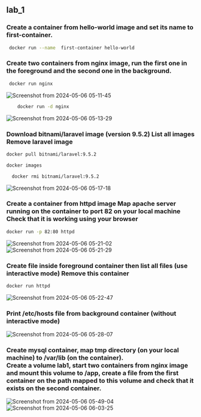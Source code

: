 ## lab_1

### Create a container from hello-world image and set its name to first-container.

```bash
 docker run --name  first-container hello-world
```

### Create two containers from nginx image, run the first one in the foreground and the second one in the background.
 	
   ```bash
    docker run nginx  
   ```
![Screenshot from 2024-05-06 05-11-45](https://github.com/hussein-elmlah/ITI-Labs-Docker/assets/147069168/73c23b08-7ed6-4e2e-86cc-b0277aea47ab)

```bash
    docker run -d nginx  
   ```
![Screenshot from 2024-05-06 05-13-29](https://github.com/hussein-elmlah/ITI-Labs-Docker/assets/147069168/152b6969-c88f-4d6b-8c49-adb037e20909)


### Download bitnami/laravel image (version 9.5.2) List all images Remove laravel image 
 
 ```bash
 docker pull bitnami/laravel:9.5.2  
 ```

  ```bash
 docker images  
 ```

 ```bash
   docker rmi bitnami/laravel:9.5.2
   ```

![Screenshot from 2024-05-06 05-17-18](https://github.com/hussein-elmlah/ITI-Labs-Docker/assets/147069168/740ba9df-d4e6-40b9-9b10-853f45466381)


### Create a container from httpd image  Map apache server running on the container to port 82 on your local machine Check that it is working using your browser

```bash
docker run -p 82:80 httpd
```
![Screenshot from 2024-05-06 05-21-02](https://github.com/hussein-elmlah/ITI-Labs-Docker/assets/147069168/a043d339-40a7-484c-9365-09a9868dc32a)
![Screenshot from 2024-05-06 05-21-29](https://github.com/hussein-elmlah/ITI-Labs-Docker/assets/147069168/31fd706f-44c6-4150-b869-47819bbfa5de)


 
### Create file inside foreground container then list all files (use interactive mode) Remove this container 
```bash
docker run httpd
```
![Screenshot from 2024-05-06 05-22-47](https://github.com/hussein-elmlah/ITI-Labs-Docker/assets/147069168/6fb99029-6e6a-4cb6-810c-ab6ffad68bcb)

### Print /etc/hosts file from background container (without interactive mode)
![Screenshot from 2024-05-06 05-28-07](https://github.com/hussein-elmlah/ITI-Labs-Docker/assets/147069168/fa5d45e2-43cd-4c04-9f18-f56549d547d3)



### Create mysql container, map tmp directory (on your local machine) to /var/lib (on the container).<br/>Create a volume lab1, start two containers from nginx image and mount this volume to /app, create a file from the first container on the path mapped to this volume and check that it exists on the second container. 

![Screenshot from 2024-05-06 05-49-04](https://github.com/hussein-elmlah/ITI-Labs-Docker/assets/147069168/b1ccd56f-7c2d-4571-a29d-f2342c58f557)
![Screenshot from 2024-05-06 06-03-25](https://github.com/hussein-elmlah/ITI-Labs-Docker/assets/147069168/5fc5e1bf-447d-4f43-b34a-1e781a5830f7)

